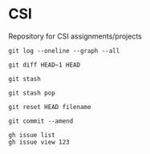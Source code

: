 # CSI
Repository for CSI assignments/projects

```
git log --oneline --graph --all
```

```
git diff HEAD~1 HEAD
```

```
git stash
```

```
git stash pop
```

```
git reset HEAD filename
```

```
git commit --amend
```

```
gh issue list
gh issue view 123
```
